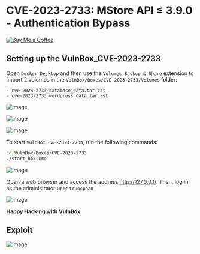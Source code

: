 # CVE-2023-2733: MStore API ≤ 3.9.0 - Authentication Bypass
[![Buy Me a Coffee](https://www.buymeacoffee.com/assets/img/custom_images/orange_img.png)](https://www.buymeacoffee.com/truocphan)

## Setting up the VulnBox_CVE-2023-2733
Open `Docker Desktop` and then use the `Volumes Backup & Share` extension to Import 2 volumes in the `VulnBox/Boxes/CVE-2023-2733/Volumes` folder:
```
- cve-2023-2733_database_data.tar.zst
- cve-2023-2733_wordpress_data.tar.zst
```

![image](https://github.com/truocphan/VulnBox/assets/57470560/980fb5e3-dbc3-423b-997c-768a0bd81ba4)

![image](https://github.com/truocphan/VulnBox/assets/57470560/8e09c65d-068a-4369-9830-880fa8ecf44e)

![image](https://github.com/truocphan/VulnBox/assets/57470560/4c57015c-a142-4474-ae3a-b95415e26657)

To start `VulnBox_CVE-2023-2733`, run the following commands:
```bash
cd VulnBox/Boxes/CVE-2023-2733
./start_box.cmd
```

![image](https://github.com/truocphan/VulnBox/assets/57470560/558bd478-878d-4aec-adf6-2d03bc570c30)

Open a web browser and access the address http://127.0.0.1/. Then, log in as the administrator user `truocphan`

![image](https://github.com/truocphan/VulnBox/assets/57470560/bf16a5c3-bde9-4c9b-a1d2-217ae8ee2ce4)

**Happy Hacking with VulnBox**

## Exploit
![image](https://github.com/truocphan/VulnBox/assets/57470560/5700f4df-bb94-44e7-be8f-203b7604e53f)